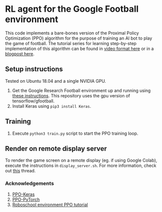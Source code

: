# RL agent for the Google Football environment
This code implements a bare-bones version of the Proximal Policy Optimization (PPO) algorithm for the purpose of training an AI bot to play the game of football. The tutorial series for learning step-by-step implementation of this algorithm can be found in [video format here](https://www.youtube.com/watch?v=SWllbdcrKLI) or in a [blogpost here](https://towardsdatascience.com/proximal-policy-optimization-tutorial-part-1-actor-critic-method-d53f9afffbf6?gi=34377c40b4cd). 

## Setup instructions
Tested on Ubuntu 18.04 and a single NVIDIA GPU.
1. Get the Google Research Football environment up and running using [these instructions](https://github.com/google-research/football#installation). This repository uses the gpu version of tensorflow/gfootball.
2. Install Keras using `pip3 install Keras`.

## Training 
1. Execute `python3 train.py` script to start the PPO training loop.

## Render on remote display server
To render the game screen on a remote display (eg. if using Google Colab), execute the instructions in `display_server.sh`. For more information, check out [this](https://github.com/google-research/football/issues/34) thread.

### Acknowledgements
1. [PPO-Keras](https://github.com/LuEE-C/PPO-Keras)
2. [PPO-PyTorch](https://github.com/colinskow/move37/tree/master/ppo)
3. [Roboschool environment PPO tutorial](https://www.youtube.com/watch?v=WxQfQW48A4A)
